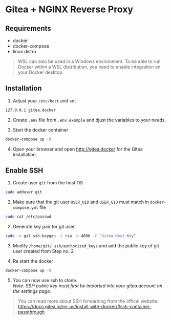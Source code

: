 # Gitea + NGINX Reverse Proxy

## Requirements
- docker
- docker-compose
- linux distro 
> WSL can also be used in a Windows environment. To be able to run Docker within a WSL distribution, you need to enable integration on your Docker desktop.

## Installation
1. Adjust your `/etc/host` and set
```sh
127.0.0.1 gitea.docker
```

2. Create `.env` file from `.env.example` and djust the variables to your needs. 

3. Start the docker container

```sh
docker-compose up -d
```

4. Open your browser and open http://gitea.docker for the Gitea installation.


## Enable SSH
1. Create user `git` from the host OS
```sh
sudo adduser git
```

2. Make sure that the git user `USER_UID` and `USER_GID` must match in `docker-compose.yml` file

```sh
sudo cat /etc/passwd
```

2. Generate key pair for git user
```sh
sudo -u git ssh-keygen -t rsa -b 4096 -C "Gitea Host Key"
```

3. Modify `/home/git/.ssh/authorized_keys` and add the public key of git user created from Step no. 2

4. Re start the docker

```sh
docker-compose up -d
```

5. You can now use ssh to clone. \
_Note: SSH public key must first be imported into your gitea account on the settings page._

> You can read more about SSH forwarding from the offical website: 
> https://docs.gitea.io/en-us/install-with-docker/#ssh-container-passthrough